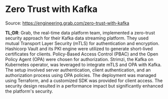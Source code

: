 # Zero Trust with Kafka

Source: <https://engineering.grab.com/zero-trust-with-kafka>

**TL;DR**: Grab, the real-time data platform team, implemented a zero-trust security approach for their Kafka data streaming platform. They used mutual Transport Layer Security (mTLS) for authentication and encryption. Hashicorp Vault and its PKI engine were utilized to generate short-lived certificates for clients. Policy-Based Access Control (PBAC) and the Open Policy Agent (OPA) were chosen for authorization. Strimzi, the Kafka on Kubernetes operator, was leveraged to integrate mTLS and OPA with Kafka. The setup involved server authentication, client authentication, and an authorization process using OPA policies. The deployment was managed using Terraform, and a customized SDK was provided for client access. The security design resulted in a performance impact but significantly enhanced the platform's security.

